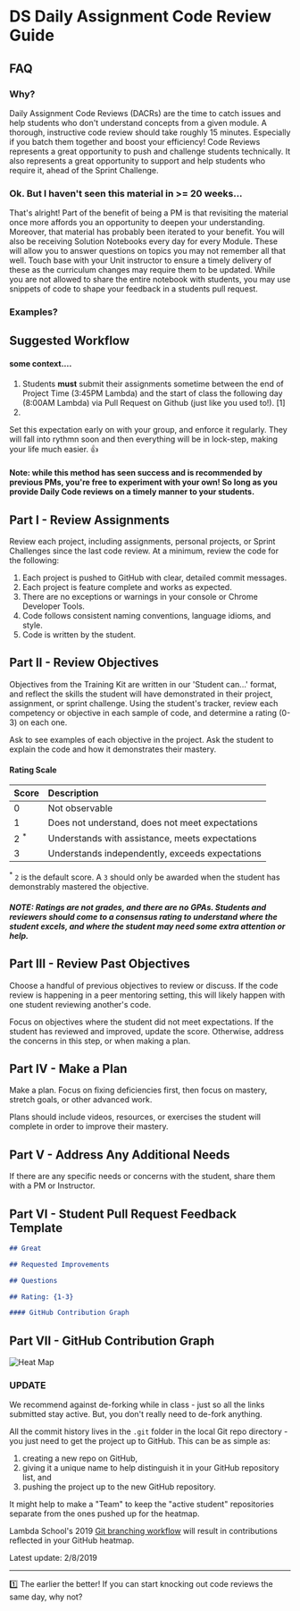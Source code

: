 # DS Daily Assignment Code Review Guide

## FAQ
### Why?
Daily Assignment Code Reviews (DACRs) are the time to catch issues and help students who don't understand concepts from a given module. A thorough, instructive code review should take roughly 15 minutes. Especially if you batch them together and boost your efficiency! Code Reviews represents a great opportunity to push and challenge students technically. It also represents a great opportunity to support and help students who require it, ahead of the Sprint Challenge. 

### Ok. But I haven't seen this material in >= 20 weeks...
That's alright! Part of the benefit of being a PM is that revisiting the material once more affords you an opportunity to deepen your understanding. Moreover, that material has probably been iterated to your benefit. You will also be receiving Solution Notebooks every day for every Module. These will allow you to answer questions on topics you may not remember all that well. Touch base with your Unit instructor to ensure a timely delivery of these as the curriculum changes may require them to be updated. While you are not allowed to share the entire notebook with students, you may use snippets of code to shape your feedback in a students pull request. 

### Examples?

## Suggested Workflow
#### some context....

1. Students **must** submit their assignments sometime between the end of Project Time (3:45PM Lambda) and the start of class the following day (8:00AM Lambda) via Pull Request on Github (just like you used to!). [1]
2. 

Set this expectation early on with your group, and enforce it regularly. They will fall into rythmn soon and then everything will be in lock-step, making your life much easier. :thumbsup:

#### Note: while this method has seen success and is recommended by previous PMs, you're free to experiment with your own! So long as you provide Daily Code reviews on a timely manner to your students. 




## Part I - Review Assignments

Review each project, including assignments, personal projects, or Sprint Challenges since the last code review. At a minimum, review the code for the following:

1. Each project is pushed to GitHub with clear, detailed commit messages.
2. Each project is feature complete and works as expected.
3. There are no exceptions or warnings in your console or Chrome Developer Tools.
4. Code follows consistent naming conventions, language idioms, and style.
5. Code is written by the student.

## Part II - Review Objectives

Objectives from the Training Kit are written in our 'Student can...' format, and reflect the skills the student will have demonstrated in their project, assignment, or sprint challenge. Using the student's tracker, review each competency or objective in each sample of code, and determine a rating (0-3) on each one.

Ask to see examples of each objective in the project. Ask the student to explain the code and how it demonstrates their mastery.

#### Rating Scale

| Score | Description |
| :-- | :-- |
| 0       				| Not observable |
| 1       				| Does not understand, does not meet expectations |
| 2 <sup>*</sup>  | Understands with assistance, meets expectations |
| 3       				| Understands independently, exceeds expectations |

<sup>*</sup> `2` is the default score. A `3` should only be awarded when the student has demonstrably mastered the objective.

##### NOTE: Ratings are not grades, and there are no GPAs. Students and reviewers should come to a consensus rating to understand where the student excels, and where the student may need some extra attention or help.

## Part III - Review Past Objectives

Choose a handful of previous objectives to review or discuss. If the code review is happening in a peer mentoring setting, this will likely happen with one student reviewing another's code.

Focus on objectives where the student did not meet expectations. If the student has reviewed and improved, update the score. Otherwise, address the concerns in this step, or when making a plan.

## Part IV - Make a Plan

Make a plan. Focus on fixing deficiencies first, then focus on mastery, stretch goals, or other advanced work.

Plans should include videos, resources, or exercises the student will complete in order to improve their mastery.

## Part V - Address Any Additional Needs

If there are any specific needs or concerns with the student, share them with a PM or Instructor.

## Part VI - Student Pull Request Feedback Template

```markdown
## Great

## Requested Improvements

## Questions

## Rating: {1-3}

#### GitHub Contribution Graph
```

## Part VII - GitHub Contribution Graph

![Heat Map](img/contribution-graph-heat-map.png)

### UPDATE

We recommend against de-forking while in class - just so all the links submitted stay active. But, you don't really need to de-fork anything.

All the commit history lives in the `.git` folder in the local Git repo directory - you just need to get the project up to GitHub. This can be as simple as:

1. creating a new repo on GitHub,
2. giving it a unique name to help distinguish it in your GitHub repository list, and
3. pushing the project up to the new GitHub repository.

It might help to make a "Team" to keep the "active student" repositories separate from the ones pushed up for the heatmap.

Lambda School's 2019 [Git branching workflow](https://youtu.be/cSoHP7WSsEg) will result in contributions reflected in your GitHub heatmap.

Latest update: 2/8/2019

***


:one: The earlier the better! If you can start knocking out code reviews the same day, why not?

